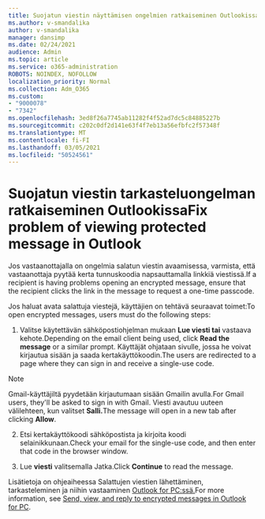 ```yaml
---
title: Suojatun viestin näyttämisen ongelmien ratkaiseminen Outlookissa
ms.author: v-smandalika
author: v-smandalika
manager: dansimp
ms.date: 02/24/2021
audience: Admin
ms.topic: article
ms.service: o365-administration
ROBOTS: NOINDEX, NOFOLLOW
localization_priority: Normal
ms.collection: Adm_O365
ms.custom:
- "9000078"
- "7342"
ms.openlocfilehash: 3ed8f26a7745ab11282f4f52ad7dc5c84885227b
ms.sourcegitcommit: c202c0df2d141e63f4f7eb13a56efbfc2f57348f
ms.translationtype: MT
ms.contentlocale: fi-FI
ms.lasthandoff: 03/05/2021
ms.locfileid: "50524561"
---
```

# <a name="fix-problem-of-viewing-protected-message-in-outlook"></a><span data-ttu-id="918c4-102">Suojatun viestin tarkasteluongelman ratkaiseminen Outlookissa</span><span class="sxs-lookup"><span data-stu-id="918c4-102">Fix problem of viewing protected message in Outlook</span></span>

<span data-ttu-id="918c4-103">Jos vastaanottajalla on ongelmia salatun viestin avaamisessa, varmista, että vastaanottaja pyytää kerta tunnuskoodia napsauttamalla linkkiä viestissä.</span><span class="sxs-lookup"><span data-stu-id="918c4-103">If a recipient is having problems opening an encrypted message, ensure that the recipient clicks the link in the message to request a one-time passcode.</span></span>

<span data-ttu-id="918c4-104">Jos haluat avata salattuja viestejä, käyttäjien on tehtävä seuraavat toimet:</span><span class="sxs-lookup"><span data-stu-id="918c4-104">To open encrypted messages, users must do the following steps:</span></span>

1. <span data-ttu-id="918c4-105">Valitse käytettävän sähköpostiohjelman mukaan **Lue viesti tai** vastaava kehote.</span><span class="sxs-lookup"><span data-stu-id="918c4-105">Depending on the email client being used, click **Read the message** or a similar prompt.</span></span> <span data-ttu-id="918c4-106">Käyttäjät ohjataan sivulle, jossa he voivat kirjautua sisään ja saada kertakäyttökoodin.</span><span class="sxs-lookup"><span data-stu-id="918c4-106">The users are redirected to a page where they can sign in and receive a single-use code.</span></span>

> [!NOTE]
> <span data-ttu-id="918c4-107">Gmail-käyttäjiltä pyydetään kirjautumaan sisään Gmailin avulla.</span><span class="sxs-lookup"><span data-stu-id="918c4-107">For Gmail users, they'll be asked to sign in with Gmail.</span></span> <span data-ttu-id="918c4-108">Viesti avautuu uuteen välilehteen, kun valitset **Salli.**</span><span class="sxs-lookup"><span data-stu-id="918c4-108">The message will open in a new tab after clicking **Allow**.</span></span>

2. <span data-ttu-id="918c4-109">Etsi kertakäyttökoodi sähköpostista ja kirjoita koodi selainikkunaan.</span><span class="sxs-lookup"><span data-stu-id="918c4-109">Check your email for the single-use code, and then enter that code in the browser window.</span></span>

3. <span data-ttu-id="918c4-110">Lue **viesti** valitsemalla Jatka.</span><span class="sxs-lookup"><span data-stu-id="918c4-110">Click **Continue** to read the message.</span></span>

<span data-ttu-id="918c4-111">Lisätietoja on ohjeaiheessa Salattujen viestien lähettäminen, tarkasteleminen ja niihin vastaaminen [Outlook for PC:ssä.](https://support.microsoft.com/topic/send-view-and-reply-to-encrypted-messages-in-outlook-for-pc-eaa43495-9bbb-4fca-922a-df90dee51980)</span><span class="sxs-lookup"><span data-stu-id="918c4-111">For more information, see [Send, view, and reply to encrypted messages in Outlook for PC](https://support.microsoft.com/topic/send-view-and-reply-to-encrypted-messages-in-outlook-for-pc-eaa43495-9bbb-4fca-922a-df90dee51980).</span></span>


